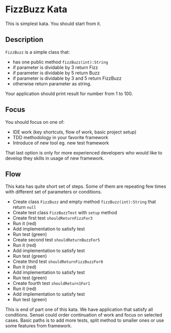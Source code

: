# FizzBuzz Kata 

This is simplest kata. You should start from it.

## Description

`FizzBuzz` is a simple class that:

 * has one public method `fizzBuzz(int):String`
 * if parameter is dividable by 3 return Fizz
 * if parameter is dividable by 5 return Buzz
 * if parameter is dividable by 3 and 5 return FizzBuzz
 * otherwise return parameter as string.
 
Your application should print result for number from 1 to 100. 

## Focus 

You should focus on one of: 

 * IDE work (key shortcuts, flow of work, basic project setup)
 * TDD methodology in your favorite framework
 * Introduce of new tool eg. new test framework

That last option is only for more experienced developers who would like to develop they skills in usage of new framework.

## Flow

This kata has quite short set of steps. Some of them are repeating few times with different set of parameters or conditions.   

 * Create class `FizzBuzz` and empty method `fizzBuzz(int):String` that return `null`
 * Create test class `FizzBuzzTest` with `setup` method 
 * Create first test `shouldReturnFizzFor3`
 * Run it (red)
 * Add implementation to satisfy test
 * Run test (green)
 * Create second test `shouldReturnBuzzFor5`
 * Run it (red)
 * Add implementation to satisfy test
 * Run test (green)
 * Create third test `shouldReturnFizzBuzzFor0`
 * Run it (red)
 * Add implementation to satisfy test
 * Run test (green)
 * Create fourth test `shouldReturn1For1`
 * Run it (red)
 * Add implementation to satisfy test
 * Run test (green)

This is end of part one of this kata. We have application that satisfy all conditions. Sensei could order 
continuation of work and focus on selected cases. Basic paths is to add more tests, split method to smaller ones or 
use some features from framework.
 
